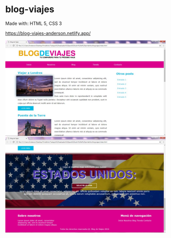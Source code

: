 # blog-viajes
Made with: HTML 5, CSS 3

https://blog-viajes-anderson.netlify.app/

![Screenshot](1.jpg)
![Screenshot](2.jpg)

